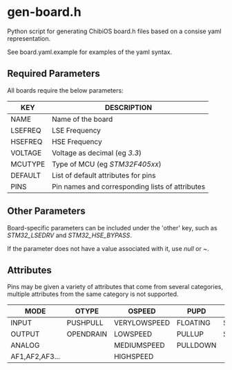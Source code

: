 # gen-board.h

Python script for generating ChibiOS board.h files based on a consise yaml representation.

See board.yaml.example for examples of the yaml syntax.

## Required Parameters
All boards require the below parameters:

KEY|DESCRIPTION
---|-----------
NAME|Name of the board
LSEFREQ|LSE Frequency
HSEFREQ|HSE Frequency
VOLTAGE|Voltage as decimal (eg *3.3*)
MCUTYPE|Type of MCU (eg *STM32F405xx*)
DEFAULT|List of default attributes for pins
PINS|Pin names and corresponding lists of attributes

## Other Parameters
Board-specific parameters can be included under the 'other' key, such as *STM32_LSEDRV* and *STM32_HSE_BYPASS*.

If the parameter does not have a value associated with it, use *null* or *~*.

## Attributes
Pins may be given a variety of attributes that come from several categories, multiple attributes from the same category is not supported.

MODE|OTYPE|OSPEED|PUPD|OD
----|-----|------|----|--
INPUT|PUSHPULL|VERYLOWSPEED|FLOATING|STARTLOW
OUTPUT|OPENDRAIN|LOWSPEED|PULLUP|STARTHIGH
ANALOG||MEDIUMSPEED|PULLDOWN|
AF1,AF2,AF3...||HIGHSPEED||
